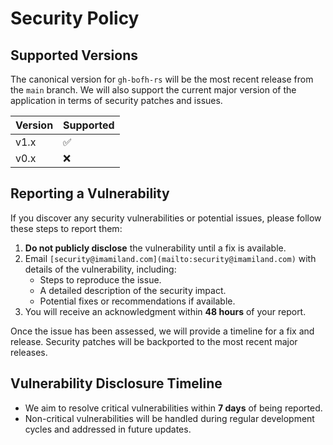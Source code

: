 <!--
SPDX-FileCopyrightText: 2023 - 2025 Ali Sajid Imami

SPDX-License-Identifier: Apache-2.0
SPDX-License-Identifier: MIT
-->

# Security Policy

## Supported Versions

The canonical version for `gh-bofh-rs` will be the most recent release from the `main` branch. We will also support the current major version of the application in terms of security patches and issues.

| Version | Supported          |
| ------- | ------------------ |
| v1.x    | :white_check_mark: |
| v0.x    | :x:                |

## Reporting a Vulnerability

If you discover any security vulnerabilities or potential issues, please follow these steps to report them:

1. **Do not publicly disclose** the vulnerability until a fix is available.
2. Email `[security@imamiland.com](mailto:security@imamiland.com)` with details of the vulnerability, including:
   - Steps to reproduce the issue.
   - A detailed description of the security impact.
   - Potential fixes or recommendations if available.
3. You will receive an acknowledgment within **48 hours** of your report.

Once the issue has been assessed, we will provide a timeline for a fix and release. Security patches will be backported to the most recent major releases.

## Vulnerability Disclosure Timeline

- We aim to resolve critical vulnerabilities within **7 days** of being reported.
- Non-critical vulnerabilities will be handled during regular development cycles and addressed in future updates.
